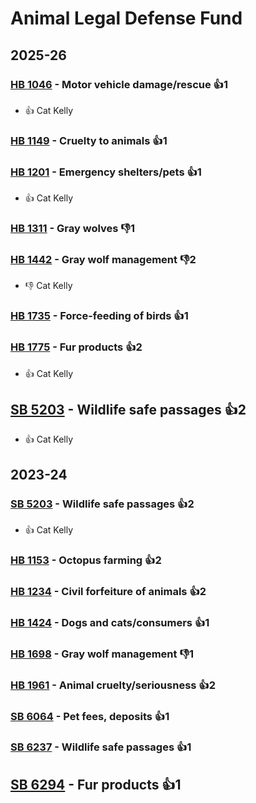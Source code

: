# Animal Legal Defense Fund
## 2025-26

### [HB 1046](/bill/2025-26/hb/1046/) - Motor vehicle damage/rescue 👍1  
* 👍 Cat Kelly

### [HB 1149](/bill/2025-26/hb/1149/) - Cruelty to animals 👍1  

### [HB 1201](/bill/2025-26/hb/1201/) - Emergency shelters/pets 👍1  
* 👍 Cat Kelly

### [HB 1311](/bill/2025-26/hb/1311/) - Gray wolves  👎1 

### [HB 1442](/bill/2025-26/hb/1442/) - Gray wolf management  👎2 
* 👎 Cat Kelly

### [HB 1735](/bill/2025-26/hb/1735/) - Force-feeding of birds 👍1  

### [HB 1775](/bill/2025-26/hb/1775/) - Fur products 👍2  
* 👍 Cat Kelly

## [SB 5203](/bill/2025-26/sb/5203/) - Wildlife safe passages 👍2  
* 👍 Cat Kelly

## 2023-24

### [SB 5203](/bill/2023-24/sb/5203/) - Wildlife safe passages 👍2  
* 👍 Cat Kelly

### [HB 1153](/bill/2023-24/hb/1153/) - Octopus farming 👍2  

### [HB 1234](/bill/2023-24/hb/1234/) - Civil forfeiture of animals 👍2  

### [HB 1424](/bill/2023-24/hb/1424/) - Dogs and cats/consumers 👍1  

### [HB 1698](/bill/2023-24/hb/1698/) - Gray wolf management  👎1 

### [HB 1961](/bill/2023-24/hb/1961/) - Animal cruelty/seriousness 👍2  

### [SB 6064](/bill/2023-24/sb/6064/) - Pet fees, deposits 👍1  

### [SB 6237](/bill/2023-24/sb/6237/) - Wildlife safe passages 👍1  

## [SB 6294](/bill/2023-24/sb/6294/) - Fur products 👍1  
